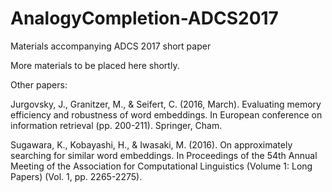 # AnalogyCompletion-ADCS2017
Materials accompanying ADCS 2017 short paper

More materials to be placed here shortly.





Other papers:

Jurgovsky, J., Granitzer, M., & Seifert, C. (2016, March). Evaluating memory efficiency and robustness of word embeddings. In European conference on information retrieval (pp. 200-211). Springer, Cham.

Sugawara, K., Kobayashi, H., & Iwasaki, M. (2016). On approximately searching for similar word embeddings. In Proceedings of the 54th Annual Meeting of the Association for Computational Linguistics (Volume 1: Long Papers) (Vol. 1, pp. 2265-2275).


